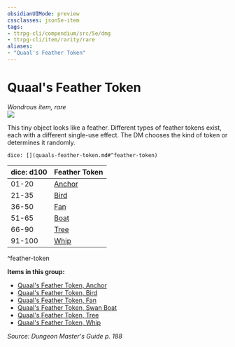 ```yaml
---
obsidianUIMode: preview
cssclasses: json5e-item
tags:
- ttrpg-cli/compendium/src/5e/dmg
- ttrpg-cli/item/rarity/rare
aliases: 
- "Quaal's Feather Token"
---
```

# Quaal's Feather Token
*Wondrous item, rare*  
![](3-Mechanics/CLI/items/img/quaals-feather-token.webp#right)


This tiny object looks like a feather. Different types of feather tokens exist, each with a different single-use effect. The DM chooses the kind of token or determines it randomly.

`dice: [](quaals-feather-token.md#^feather-token)`

| dice: d100 | Feather Token |
|------------|---------------|
| 01-20 | [Anchor](3-Mechanics/CLI/items/quaals-feather-token-anchor.md) |
| 21-35 | [Bird](3-Mechanics/CLI/items/quaals-feather-token-bird.md) |
| 36-50 | [Fan](3-Mechanics/CLI/items/quaals-feather-token-fan.md) |
| 51-65 | [Boat](3-Mechanics/CLI/items/quaals-feather-token-swan-boat.md) |
| 66-90 | [Tree](3-Mechanics/CLI/items/quaals-feather-token-tree.md) |
| 91-100 | [Whip](3-Mechanics/CLI/items/quaals-feather-token-whip.md) |
^feather-token

**Items in this group:**

- [Quaal's Feather Token, Anchor](3-Mechanics/CLI/items/quaals-feather-token-anchor.md)
- [Quaal's Feather Token, Bird](3-Mechanics/CLI/items/quaals-feather-token-bird.md)
- [Quaal's Feather Token, Fan](3-Mechanics/CLI/items/quaals-feather-token-fan.md)
- [Quaal's Feather Token, Swan Boat](3-Mechanics/CLI/items/quaals-feather-token-swan-boat.md)
- [Quaal's Feather Token, Tree](3-Mechanics/CLI/items/quaals-feather-token-tree.md)
- [Quaal's Feather Token, Whip](3-Mechanics/CLI/items/quaals-feather-token-whip.md)

*Source: Dungeon Master's Guide p. 188*